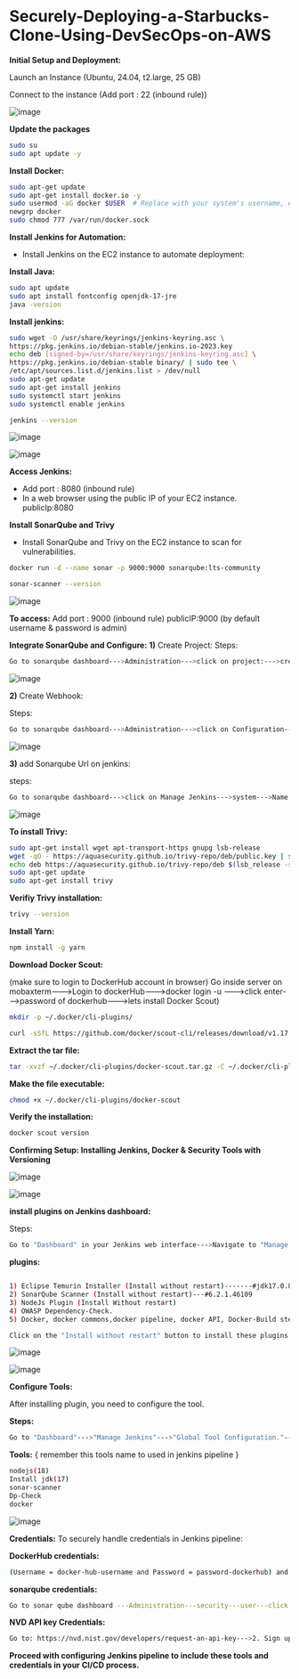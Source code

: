 # Securely-Deploying-a-Starbucks-Clone-Using-DevSecOps-on-AWS

**Initial Setup and Deployment:**

Launch an Instance (Ubuntu, 24.04, t2.large, 25 GB)

Connect to the instance (Add port : 22 (inbound rule))

![image](https://github.com/user-attachments/assets/997491c3-4930-44db-a12c-f89cabf8cdc2)


**Update the packages**

```bash
sudo su
sudo apt update -y
```

**Install Docker:**

```bash
sudo apt-get update
sudo apt-get install docker.io -y
sudo usermod -aG docker $USER  # Replace with your system's username, e.g., 'ubuntu'
newgrp docker
sudo chmod 777 /var/run/docker.sock
```

**Install Jenkins for Automation:**
- Install Jenkins on the EC2 instance to automate deployment:

**Install Java:**
    
```bash
sudo apt update
sudo apt install fontconfig openjdk-17-jre
java -version
```

**Install jenkins:**

```bash
sudo wget -O /usr/share/keyrings/jenkins-keyring.asc \
https://pkg.jenkins.io/debian-stable/jenkins.io-2023.key
echo deb [signed-by=/usr/share/keyrings/jenkins-keyring.asc] \
https://pkg.jenkins.io/debian-stable binary/ | sudo tee \
/etc/apt/sources.list.d/jenkins.list > /dev/null
sudo apt-get update
sudo apt-get install jenkins
sudo systemctl start jenkins
sudo systemctl enable jenkins
```

```bash
jenkins --version
```

![image](https://github.com/user-attachments/assets/c4723d72-4ba2-4856-85b7-a20c2e974548)


![image](https://github.com/user-attachments/assets/38c1948e-9c16-4f08-a216-402fa76b24ab)


**Access Jenkins:**

- Add port : 8080 (inbound rule)
- In a web browser using the public IP of your EC2 instance.
publicIp:8080

**Install SonarQube and Trivy**
- Install SonarQube and Trivy on the EC2 instance to scan for vulnerabilities.
  
```bash
docker run -d --name sonar -p 9000:9000 sonarqube:lts-community
```

```bash
sonar-scanner --version
```

![image](https://github.com/user-attachments/assets/20c44f0f-d386-4e49-afc4-4973100672cb)

            
**To access:**
Add port : 9000 (inbound rule)
publicIP:9000 (by default username & password is admin)

**Integrate SonarQube and Configure:**
**1)** Create Project:
Steps:

```bash
Go to sonarqube dashboard--->Administration--->click on project:--->create--->add project name & project key (remember this values to used in jenkins pipeline)
```

![image](https://github.com/user-attachments/assets/736eb010-0480-4c9b-a005-7ea57b5f85d7)


**2)** Create Webhook:

Steps:

```bash
Go to sonarqube dashboard--->Administration--->click on Configuration--->webhooks--->Create---(add name = jenkins)---->{ url = http://<pub-ip/elastic-ip>:8080/sonarqube-webhook/ }---Save
```

![image](https://github.com/user-attachments/assets/ef588eaf-b71b-43b8-bf96-83270b86d5b2)



**3)** add Sonarqube Url on jenkins:

steps:

```bash
Go to sonarqube dashboard--->click on Manage Jenkins--->system--->Name = sonar-server (remember this values to used in jenkins pipeline)--->server Url = http://http://<pub-ip/elastic-ip>:9000
 ```

![image](https://github.com/user-attachments/assets/9288484e-bff8-4aa0-9b20-c76484d2608d)


**To install Trivy:**

```bash
sudo apt-get install wget apt-transport-https gnupg lsb-release
wget -qO - https://aquasecurity.github.io/trivy-repo/deb/public.key | sudo apt-key add -
echo deb https://aquasecurity.github.io/trivy-repo/deb $(lsb_release -sc) main | sudo tee -a /etc/apt/sources.list.d/trivy.list
sudo apt-get update
sudo apt-get install trivy        
```

**Verifiy Trivy installation:**

```bash
trivy --version
```

**Install Yarn:**

```bash
npm install -g yarn
```

**Download Docker Scout:**

(make sure to login to DockerHub account in browser)
Go inside server on mobaxterm--->Login to dockerHub--->docker login -u <DockerHub-username>--->click enter--->password of dockerhub--->lets install Docker Scout)

```bash
mkdir -p ~/.docker/cli-plugins/

curl -sSfL https://github.com/docker/scout-cli/releases/download/v1.17.0/docker-scout_1.17.0_linux_amd64.tar.gz -o ~/.docker/cli-plugins/docker-scout.tar.gz
```

**Extract the tar file:**

```bash
tar -xvzf ~/.docker/cli-plugins/docker-scout.tar.gz -C ~/.docker/cli-plugins
```

**Make the file executable:**

```bash
chmod +x ~/.docker/cli-plugins/docker-scout
```

**Verify the installation:**

```bash
docker scout version
```

**Confirming Setup: Installing Jenkins, Docker & Security Tools with Versioning**

![image](https://github.com/user-attachments/assets/05c1a792-7149-487e-b3f5-782929ac2951)


![image](https://github.com/user-attachments/assets/df74035f-d708-4e2e-a7de-ad9d1ff72383)


**install plugins on Jenkins dashboard:**

Steps:

```bash
Go to "Dashboard" in your Jenkins web interface--->Navigate to "Manage Jenkins"--->"Manage Plugins."--->Click on the "Available" tab and search below listest plugins (depend on projects requirements)
```
**plugins:**

```bash

1) Eclipse Temurin Installer (Install without restart)-------#jdk17.0.8.1
2) SonarQube Scanner (Install without restart)---#6.2.1.46109
3) NodeJs Plugin (Install Without restart)
4) OWASP Dependency-Check.
5) Docker, docker commons,docker pipeline, docker API, Docker-Build step

Click on the "Install without restart" button to install these plugins.
```

![image](https://github.com/user-attachments/assets/bf5dcfe7-6877-447c-89de-2931176ca64f)


![image](https://github.com/user-attachments/assets/a30c0ce7-aae5-4869-b271-2d799b8078dc)


**Configure Tools:**

After installing  plugin, you need to configure the tool.

**Steps:**

```bash
Go to "Dashboard"--->"Manage Jenkins"--->"Global Tool Configuration."--->Find the section for tools--->Add the tool's name, e.g., "DP-Check."--->Save your settings.
```

**Tools:**
{ remember this tools name to used in jenkins pipeline }
```bash
nodejs(18)
Install jdk(17)
sonar-scanner
Dp-Check
docker
```

![image](https://github.com/user-attachments/assets/1d5d1b53-0926-4a27-884a-0279e4107147)


**Credentials:**
To securely handle credentials in Jenkins pipeline:

**DockerHub credentials:**

```bash
(Username = docker-hub-username and Password = password-dockerhub) and give the credentials an ID (e.g., "docker")
```

**sonarqube credentials:**

```bash
Go to sonar qube dashboard ---Administration---security---user---click token---generate----then copy--->Manage Jenkins--->Credentials--->select "secret-text" and add this token
```

**NVD API key Credentials:**

```bash
Go to: https://nvd.nist.gov/developers/request-an-api-key--->2.	Sign up with your email (free)--->You will get a key in your email--->Manage Jenkins--->Credentials--->select "secret-text"--->paste the NVD key you got from email
```








**Proceed with configuring Jenkins pipeline to include these tools and credentials in your CI/CD process.**








  

